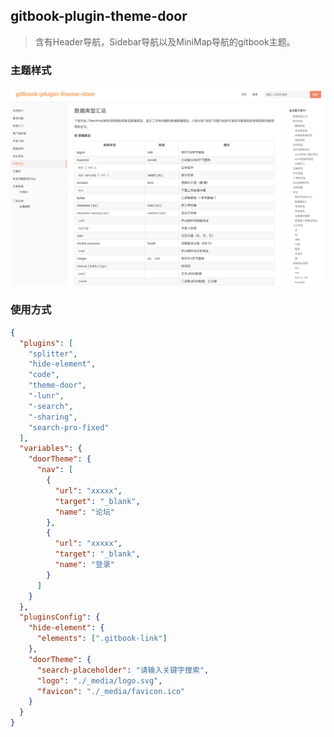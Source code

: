 ## gitbook-plugin-theme-door
> 含有Header导航，Sidebar导航以及MiniMap导航的gitbook主题。

### 主题样式
![主题样式](./style.png)

### 使用方式
```json
{
  "plugins": [
    "splitter",
    "hide-element",
    "code",
    "theme-door",
    "-lunr",
    "-search",
    "-sharing",
    "search-pro-fixed"
  ],
  "variables": {
    "doorTheme": {
      "nav": [
        {
          "url": "xxxxx",
          "target": "_blank",
          "name": "论坛"
        },
        {
          "url": "xxxxx",
          "target": "_blank",
          "name": "登录"
        }
      ]
    }
  },
  "pluginsConfig": {
    "hide-element": {
      "elements": [".gitbook-link"]
    },
    "doorTheme": {
      "search-placeholder": "请输入关键字搜索",
      "logo": "./_media/logo.svg",
      "favicon": "./_media/favicon.ico"
    }
  }
}
```


